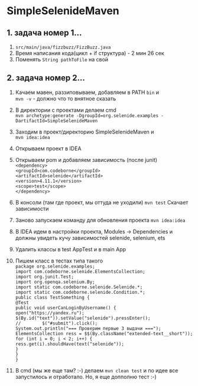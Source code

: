 # SimpleSelenideMaven

## 1. задача номер 1...
1. `src/main/java/fizzbuzz/FizzBuzz.java`
2. Время написания кода(цикл + if структура) - 2 мин 26 сек
3. Поменять `String pathToFile` на свой 

## 2. задача номер 2...

1. Качаем мавен, раззиповываем, добавляем в PATH `bin` и   
`mvn -v` - должно что то внятное сказать

2. В директории с проектами делаем cmd  
`mvn archetype:generate -DgroupId=org.selenide.examples -DartifactId=SimpleSelenideMaven`

3. Заходим в проект/директорию SimpleSelenideMaven и  
`mvn idea:idea`

4. Открываем проект в IDEA

5. Открываем pom и добавляем зависимость (после junit)  
`<dependency>`  
    `<groupId>com.codeborne</groupId>`  
    `<artifactId>selenide</artifactId>`  
    `<version>4.11.1</version>`  
    `<scope>test</scope>`  
`</dependency>`

6. В консоли (там где проект, мы оттуда не уходили)
`mvn test`
Скачает зависимости

7. Заново запускаем команду для обновления проекта
`mvn idea:idea`

8. В IDEA идем в настройки проекта, Modules -> Dependencies и должны увидеть кучу зависимостей selenide, selenium, ets

9. Удалить классы в test AppTest и в main App

10. Пишем класс в тестах типа такого  
`package org.selenide.examples;`  
`import com.codeborne.selenide.ElementsCollection;`  
`import org.junit.Test;`  
`import org.openqa.selenium.By;`  
`import static com.codeborne.selenide.Selenide.*;`    
`import static com.codeborne.selenide.Condition.*;`  
`public class TestSomething {`  
    `@Test`  
    `public void userCanLoginByUsername() {`  
        `open("https://yandex.ru");`  
        `$(By.id("text")).setValue("selenide").pressEnter();`  
`//        $("#submit").click();`  
        `System.out.println("=== Проверим первые 3 выдачи ===");`  
        `ElementsCollection ress = $$(By.className("extended-text__short"));`  
        `for (int i = 0; i < 2; i++) {`  
            `ress.get(i).shouldHave(text("selenide"));`  
        `}`  
    `}`  
`}`  

11. В cmd (мы же еще там? :-) делаем `mvn clean test` и по идее все запустилось и отработало. Но, я еще допполню тест :-)

